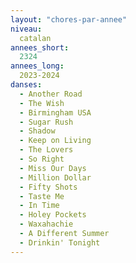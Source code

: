 ```yaml
---
layout: "chores-par-annee"
niveau:
  catalan
annees_short:
  2324
annees_long:
  2023-2024
danses:
  - Another Road
  - The Wish
  - Birmingham USA
  - Sugar Rush
  - Shadow
  - Keep on Living
  - The Lovers
  - So Right
  - Miss Our Days
  - Million Dollar
  - Fifty Shots
  - Taste Me
  - In Time
  - Holey Pockets
  - Waxahachie
  - A Different Summer
  - Drinkin' Tonight
---
```

